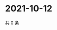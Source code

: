 # 2021-10-12

共 0 条

<!-- BEGIN WEIBO -->
<!-- 最后更新时间 Tue Oct 12 2021 16:16:35 GMT+0800 (China Standard Time) -->

<!-- END WEIBO -->
